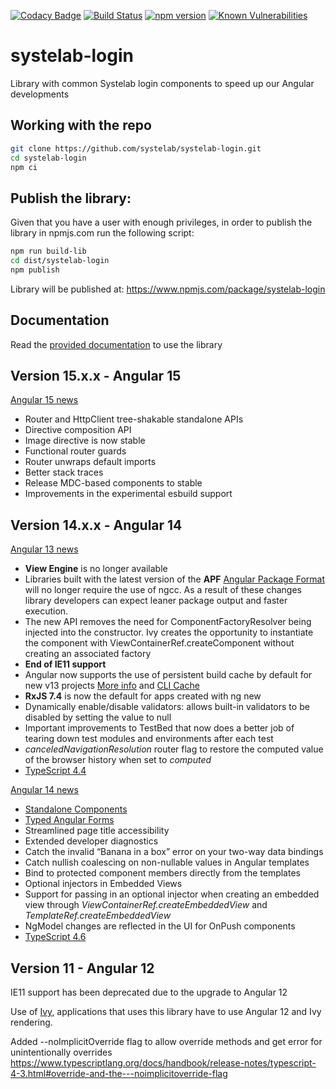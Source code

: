 [![Codacy Badge](https://app.codacy.com/project/badge/Grade/9ff8111ef3074c089b6b84c110612e02)](https://www.codacy.com/gh/systelab/systelab-login/dashboard?utm_source=github.com&amp;utm_medium=referral&amp;utm_content=systelab/systelab-login&amp;utm_campaign=Badge_Grade)
[![Build Status](https://travis-ci.com/systelab/systelab-login.svg?branch=master)](https://travis-ci.com/systelab/systelab-login)
[![npm version](https://badge.fury.io/js/systelab-login.svg)](https://badge.fury.io/js/systelab-login)
[![Known Vulnerabilities](https://snyk.io/test/github/systelab/systelab-login/badge.svg?targetFile=package.json)](https://snyk.io/test/github/systelab/systelab-login?targetFile=package.json)

# systelab-login

Library with common Systelab login components to speed up our Angular developments


## Working with the repo

```bash
git clone https://github.com/systelab/systelab-login.git
cd systelab-login
npm ci
```

## Publish the library:

Given that you have a user with enough privileges, in order to publish the library in npmjs.com run the following script:

```bash
npm run build-lib
cd dist/systelab-login
npm publish
```

Library will be published at: https://www.npmjs.com/package/systelab-login

## Documentation

Read the [provided documentation](https://github.com/systelab/systelab-login/blob/master/projects/systelab-login/README.md) to use the library

## Version 15.x.x - Angular 15

[Angular 15 news](https://blog.angular.io/angular-v15-is-now-available-df7be7f2f4c8)

-   Router and HttpClient tree-shakable standalone APIs
-   Directive composition API
-   Image directive is now stable
-   Functional router guards
-   Router unwraps default imports
-   Better stack traces
-   Release MDC-based components to stable
-   Improvements in the experimental esbuild support

## Version 14.x.x - Angular 14

[Angular 13 news](https://blog.angular.io/angular-v13-is-now-available-cce66f7bc296)

-   **View Engine** is no longer available
-   Libraries built with the latest version of the **APF** [Angular Package Format](https://angular.io/guide/angular-package-format) will no longer require the use of ngcc. As a result of these changes library developers can expect leaner package output and faster execution.
-   The new API removes the need for ComponentFactoryResolver being injected into the constructor. Ivy creates the opportunity to instantiate the component with ViewContainerRef.createComponent without creating an associated factory
-   **End of IE11 support**
-   Angular now supports the use of persistent build cache by default for new v13 projects [More info](https://github.com/angular/angular-cli/issues/21545) and [CLI Cache](https://angular.io/cli/cache)
-   **RxJS 7.4** is now the default for apps created with ng new
-   Dynamically enable/disable validators: allows built-in validators to be disabled by setting the value to null
-   Important improvements to TestBed that now does a better job of tearing down test modules and environments after each test
-   *canceledNavigationResolution* router flag to restore the computed value of the browser history when set to *computed*
-   [TypeScript 4.4](https://www.typescriptlang.org/docs/handbook/release-notes/typescript-4-4.html)

[Angular 14 news](https://blog.angular.io/angular-v14-is-now-available-391a6db736af)

-   [Standalone Components](https://angular.io/guide/standalone-components)
-   [Typed Angular Forms](https://angular.io/guide/typed-forms)
-   Streamlined page title accessibility
-   Extended developer diagnostics
-   Catch the invalid “Banana in a box” error on your two-way data bindings
-   Catch nullish coalescing on non-nullable values in Angular templates
-   Bind to protected component members directly from the templates
-   Optional injectors in Embedded Views
-   Support for passing in an optional injector when creating an embedded view through *ViewContainerRef.createEmbeddedView* and *TemplateRef.createEmbeddedView*
-   NgModel changes are reflected in the UI for OnPush components
-   [TypeScript 4.6](https://devblogs.microsoft.com/typescript/announcing-typescript-4-6/)

## Version 11 - Angular 12

IE11 support has been deprecated due to the upgrade to Angular 12

Use of [Ivy](https://angular.io/guide/ivy), applications that uses this library have to use Angular 12 and Ivy rendering.

Added --noImplicitOverride flag to allow override methods and get error for unintentionally overrides https://www.typescriptlang.org/docs/handbook/release-notes/typescript-4-3.html#override-and-the---noimplicitoverride-flag
